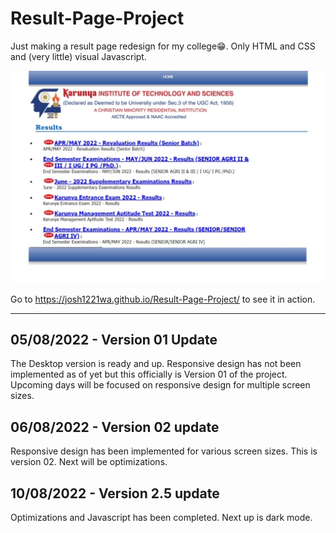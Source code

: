 # Result-Page-Project

Just making a result page redesign for my college😁. 
Only HTML and CSS and (very little) visual Javascript.

![alt text](https://github.com/josh1221wa/Result-Page-Project/blob/master/img/old-website.png?raw=true)

Go to https://josh1221wa.github.io/Result-Page-Project/ to see it in action.

---

## 05/08/2022 - Version 01 Update

The Desktop version is ready and up. Responsive design has not been implemented as of yet but this officially is Version 01 of the project. Upcoming days will be focused on responsive design for multiple screen sizes.

## 06/08/2022 - Version 02 update

Responsive design has been implemented for various screen sizes. This is version 02. Next will be optimizations.

## 10/08/2022 - Version 2.5 update

Optimizations and Javascript has been completed. Next up is dark mode.